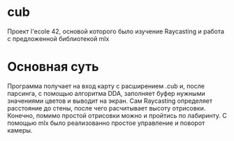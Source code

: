 # cub

Проект l'ecole 42, основой которого было изучение Raycasting и работа с предложенной библиотекой mlx

# Основная суть

Программа получает на вход карту с расширением .cub и, после парсинга, с помощью алгоритма DDA, заполняет буфер нужными значениями цветов и выводит на экран. Сам Raycasting определяет расстояние до стены, после чего расчитывает высоту отрисовки. 
Конечно, помимо простой отрисовки можно и пройтись по лабиринту. С помощью mlx было реализованно простое управление и поворот камеры.
